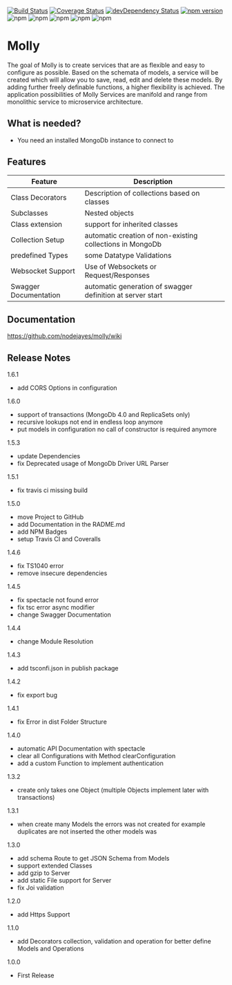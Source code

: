 [![Build Status](https://travis-ci.org/nodejayes/molly.svg?branch=master)](https://travis-ci.org/nodejayes/molly)
[![Coverage Status](https://coveralls.io/repos/github/nodejayes/molly/badge.svg?branch=master)](https://coveralls.io/github/nodejayes/molly?branch=master)
[![devDependency Status](https://david-dm.org/nodejayes/molly/dev-status.svg)](https://david-dm.org/nodejayes/molly#info=devDependencies)
[![npm version](https://badge.fury.io/js/molly.svg)](https://badge.fury.io/js/molly)
![npm](https://img.shields.io/npm/l/molly.svg)
![npm](https://img.shields.io/npm/dt/molly.svg)
![npm](https://img.shields.io/npm/dw/molly.svg)
![npm](https://img.shields.io/npm/dm/molly.svg)
![npm](https://img.shields.io/npm/dy/molly.svg)

# Molly

The goal of Molly is to create services that are as flexible and easy to configure as possible. Based on the schemata of models, a service will be created which will allow you to save, read, edit and delete these models. By adding further freely definable functions, a higher flexibility is achieved. The application possibilities of Molly Services are manifold and range from monolithic service to microservice architecture.

## What is needed?

* You need an installed MongoDb instance to connect to

## Features

| Feature               | Description                                                |
|-----------------------|------------------------------------------------------------|
| Class Decorators      | Description of collections based on classes                |
| Subclasses            | Nested objects                                             |
| Class extension       | support for inherited classes                              |
| Collection Setup      | automatic creation of non-existing collections in MongoDb  |
| predefined Types      | some Datatype Validations                                  |
| Websocket Support     | Use of Websockets or Request/Responses                     |
| Swagger Documentation | automatic generation of swagger definition at server start |


## Documentation

https://github.com/nodejayes/molly/wiki

## Release Notes
1.6.1

* add CORS Options in configuration

1.6.0

* support of transactions (MongoDb 4.0 and ReplicaSets only)
* recursive lookups not end in endless loop anymore
* put models in configuration no call of constructor is required anymore

1.5.3

* update Dependencies
* fix Deprecated usage of MongoDb Driver URL Parser

1.5.1

* fix travis ci missing build

1.5.0

* move Project to GitHub
* add Documentation in the RADME.md
* add NPM Badges
* setup Travis CI and Coveralls

1.4.6

* fix TS1040 error
* remove insecure dependencies

1.4.5

* fix spectacle not found error
* fix tsc error async modifier
* change Swagger Documentation

1.4.4

* change Module Resolution

1.4.3

* add tsconfi.json in publish package

1.4.2

* fix export bug

1.4.1

* fix Error in dist Folder Structure

1.4.0

* automatic API Documentation with spectacle
* clear all Configurations with Method clearConfiguration
* add a custom Function to implement authentication

1.3.2

* create only takes one Object (multiple Objects implement later with transactions)

1.3.1

* when create many Models the errors was not created for example duplicates are not inserted the other models was

1.3.0

* add schema Route to get JSON Schema from Models
* support extended Classes
* add gzip to Server
* add static File support for Server
* fix Joi validation

1.2.0

* add Https Support

1.1.0

* add Decorators collection, validation and operation for better define Models and Operations

1.0.0

* First Release
